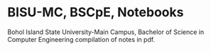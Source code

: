 # BISU-MC, BSCpE, Notebooks
Bohol Island State University-Main Campus, Bachelor of Science in Computer Engineering compilation of notes in pdf.
